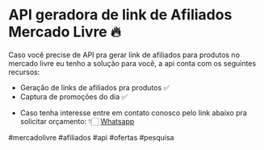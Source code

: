 # API geradora de link de Afiliados Mercado Livre 🔥

Caso você precise de API pra gerar link de afiliados para produtos no mercado livre
eu tenho a solução para você, a api conta com os seguintes recursos:

- Geração de links de afiliados pra produtos ✅
- Captura de promoções do dia ✅

* Caso tenha interesse entre em contato conosco pelo link abaixo pra solicitar orçamento: 👇🏻
[Whatsapp](https://bit.ly/ml-api-afiliados)

#mercadolivre #afiliados #api #ofertas #pesquisa 
